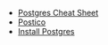 * [Postgres Cheat Sheet](https://www.databaselabs.io/blog/img/Postgres-Cheat-Sheet.pdf)
* [Postico](https://eggerapps.at/postico/)
* [Install Postgres](https://github.com/huntercuny2x/summer18bootcamp/blob/master/day12/postgresresources.md)
